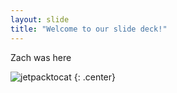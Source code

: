 ```yaml
---
layout: slide
title: "Welcome to our slide deck!"
---
```


Zach was here

![jetpacktocat](https://octodex.github.com/images/jetpacktocat.png)
{: .center}
